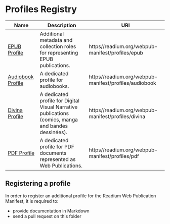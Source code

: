 # Profiles Registry

| Name  |  Description | URI |
| ----- | ------------ | --- |
| [EPUB Profile](./epub.md) | Additional metadata and collection roles for representing EPUB publications. | https//readium.org/webpub-manifest/profiles/epub |
| [Audiobook Profile](./audiobook.md) | A dedicated profile for audiobooks. | https//readium.org/webpub-manifest/profiles/audiobook |
| [Divina Profile](./divina.md) | A dedicated profile for Digital Visual Narrative publications (comics, manga and bandes dessinées). | https//readium.org/webpub-manifest/profiles/divina |
| [PDF Profile](./pdf.md) | A dedicated profile for PDF documents represented as Web Publications. | https//readium.org/webpub-manifest/profiles/pdf |


## Registering a profile

In order to register an additional profile for the Readium Web Publication Manifest, it is required to:

- provide documentation in Markdown
- send a pull request on this folder
